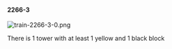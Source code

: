 #### 2266-3
![train-2266-3-0.png](https://github.com/lil-lab/nlvr/raw/master/nlvr/train/images/50/train-2266-3-0.png "train-2266-3-0.png")

There is 1 tower with at least 1 yellow and 1 black block